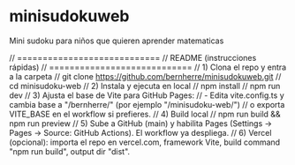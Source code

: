 # minisudokuweb
Mini sudoku para niños que quieren aprender matematicas


// ============================
// README (instrucciones rápidas)
// ============================
// 1) Clona el repo y entra a la carpeta
// git clone https://github.com/bernherre/minisudokuweb.git
// cd minisudoku-web
// 2) Instala y ejecuta en local
// npm install
// npm run dev
// 3) Ajusta el base de Vite para GitHub Pages:
// - Edita vite.config.ts y cambia base a "/bernherre/" (por ejemplo "/minisudoku-web/")
// o exporta VITE_BASE en el workflow si prefieres.
// 4) Build local
// npm run build && npm run preview
// 5) Sube a GitHub (main) y habilita Pages (Settings → Pages → Source: GitHub Actions). El workflow ya despliega.
// 6) Vercel (opcional): importa el repo en vercel.com, framework Vite, build command "npm run build", output dir "dist".